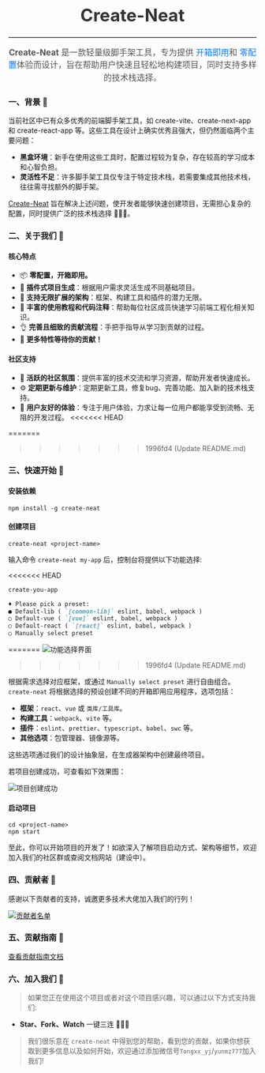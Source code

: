 
<h1 align="center" style="font-size: 2.5em; color: #333;">Create-Neat</h1>
<hr style="border: 1px solid #ccc;"/>

<p align="center" style="font-size: 1.2em; color: #555; max-width: 800px; line-height: 1.5;">
    <strong>Create-Neat</strong> 是一款轻量级脚手架工具，专为提供
    <span style="color: #007BFF;">开箱即用</span>和
    <span style="color: #007BFF;">零配置</span>体验而设计，旨在帮助用户快速且轻松地构建项目，同时支持多样的技术栈选择。
</p>


### 一、背景 📖

当前社区中已有众多优秀的前端脚手架工具，如 create-vite、create-next-app 和 create-react-app 等。这些工具在设计上确实优秀且强大，但仍然面临两个主要问题：
- **黑盒环境**：新手在使用这些工具时，配置过程较为复杂，存在较高的学习成本和心智负担。
- **灵活性不足**：许多脚手架工具仅专注于特定技术栈，若需要集成其他技术栈，往往需寻找额外的脚手架。

[Create-Neat](https://create-neat.github.io/docs/) 旨在解决上述问题，使开发者能够快速创建项目，无需担心复杂的配置，同时提供广泛的技术栈选择 🚀🚀🚀。

### 二、关于我们 🧰

#### 核心特点
- 📦 **零配置，开箱即用。**
- 🚀 **插件式项目生成**：根据用户需求灵活生成不同基础项目。
- 🧠 **支持无限扩展的架构**：框架、构建工具和插件的潜力无限。
- 💯 **丰富的使用教程和代码注释**：帮助每位社区成员快速学习前端工程化相关知识。
- 👌 **完善且细致的贡献流程**：手把手指导从学习到贡献的过程。
- 🔸 **更多特性等待你的贡献！**
#### 社区支持
- 🌈 **活跃的社区氛围**：提供丰富的技术交流和学习资源，帮助开发者快速成长。
- ⚙️ **定期更新与维护**：定期更新工具，修复bug、完善功能、加入新的技术栈支持。
- 🎉 **用户友好的体验**：专注于用户体验，力求让每一位用户都能享受到流畅、无阻的开发过程。
<<<<<<< HEAD
  
=======

>>>>>>> 1996fd4 (Update README.md)
### 三、快速开始 🚩

#### 安装依赖
```shell
npm install -g create-neat
```

#### 创建项目
```shell
create-neat <project-name>
```

输入命令 `create-neat my-app` 后，控制台将提供以下功能选择:

<<<<<<< HEAD
```markdown
create-you-app

♦ Please pick a preset:
● Default-lib ( `[common-lib]` eslint, babel, webpack )
○ Default-vue ( `[vue]` eslint, babel, webpack )
○ Default-react ( `[react]` eslint, babel, webpack )
○ Manually select preset
```
=======
![功能选择界面](https://imgur.la/images/2024/10/21/1.png)
>>>>>>> 1996fd4 (Update README.md)

根据需求选择对应框架，或通过 `Manually select preset` 进行自由组合。`create-neat` 将根据选择的预设创建不同的开箱即用应用程序，选项包括：

- **框架**：`react`、`vue` 或 `类库/工具库`。
- **构建工具**：`webpack`、`vite` 等。
- **插件**：`eslint`、`prettier`、`typescript`、`babel`、`swc` 等。
- **其他选项**：包管理器、镜像源等。

这些选项通过我们的设计抽象层，在生成器架构中创建最终项目。

若项目创建成功，可查看如下效果图：

![项目创建成功](https://p3-juejin.byteimg.com/tos-cn-i-k3u1fbpfcp/fe46e77448d54c14aebf4557db949883~tplv-k3u1fbpfcp-zoom-1.image)

#### 启动项目
```shell
cd <project-name>
npm start
```

至此，你可以开始项目的开发了！如欲深入了解项目启动方式、架构等细节，欢迎加入我们的社区群或查阅文档网站（建设中）。

### 四、贡献者 👊

感谢以下贡献者的支持，诚邀更多技术大佬加入我们的行列！

<a href="https://github.com/xun082/create-neat/contributors">
    <img src="https://contributors.nn.ci/api?repo=xun082/create-neat" alt="贡献者名单">
</a>

### 五、贡献指南 📑

[查看贡献指南文档](https://rwndk8l22n.feishu.cn/docx/IF5id8KlPo7pNAxff5Ic2W8bnzf)

### 六、加入我们 🔗

> 如果您正在使用这个项目或者对这个项目感兴趣，可以通过以下方式支持我们:
- **Star、Fork、Watch** 一键三连 🚀🚀🚀
> 我们很乐意在 `create-neat` 中得到您的帮助，看到您的贡献，如果你想获取到更多信息以及如何开始，欢迎通过添加微信号`Tongxx_yj`/`yunmz777`加入我们!

